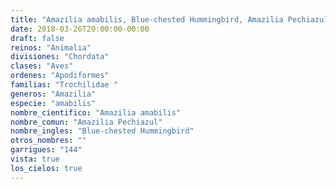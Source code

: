 ```yaml
---
title: "Amazilia amabilis, Blue-chested Hummingbird, Amazilia Pechiazul"
date: 2018-03-26T20:00:00-00:00
draft: false
reinos: "Animalia"
divisiones: "Chordata"
clases: "Aves"
ordenes: "Apodiformes"
familias: "Trochilidae "
generos: "Amazilia"
especie: "amabilis"
nombre_cientifico: "Amazilia amabilis"
nombre_comun: "Amazilia Pechiazul"
nombre_ingles: "Blue-chested Hummingbird"
otros_nombres: ""
garrigues: "144"
vista: true
los_cielos: true
---
```

